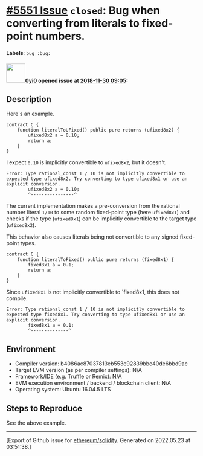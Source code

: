 # [\#5551 Issue](https://github.com/ethereum/solidity/issues/5551) `closed`: Bug when converting from literals to fixed-point numbers.
**Labels**: `bug :bug:`


#### <img src="https://avatars.githubusercontent.com/u/30090427?u=d41aec36a69f38c2176ddfa02fb027b19b644861&v=4" width="50">[0yi0](https://github.com/0yi0) opened issue at [2018-11-30 09:05](https://github.com/ethereum/solidity/issues/5551):

## Description

Here's an example.

```
contract C {
	function literalToUFixed() public pure returns (ufixed8x2) {
		ufixed8x2 a = 0.10;
		return a;
	}
}
```

I expect `0.10` is implicitly convertible to `ufixed8x2`, but it doesn't.

```
Error: Type rational_const 1 / 10 is not implicitly convertible to expected type ufixed8x2. Try converting to type ufixed8x1 or use an explicit conversion.
		ufixed8x2 a = 0.10;
		^----------------^
```

The current implementation makes a pre-conversion from the rational number literal `1/10` to some random fixed-point type (here `ufixed8x1`) and checks if the type (`ufixed8x1`) can be implicitly convertible to the target type (`ufixed8x2`).

This behavior also causes literals being not convertible to any signed fixed-point types.

```
contract C {
	function literalToFixed() public pure returns (fixed8x1) {
		fixed8x1 a = 0.1;
		return a;
	}
}
```

Since `ufixed8x1` is not implicitly convertible to `fixed8x1, this does not compile.

```
Error: Type rational_const 1 / 10 is not implicitly convertible to expected type fixed8x1. Try converting to type ufixed8x1 or use an explicit conversion.
		fixed8x1 a = 0.1;
		^--------------^
```

## Environment

- Compiler version: b4086ac87037813eb553e92839bbc40de6bbd9ac
- Target EVM version (as per compiler settings): N/A
- Framework/IDE (e.g. Truffle or Remix): N/A
- EVM execution environment / backend / blockchain client: N/A
- Operating system: Ubuntu 16.04.5 LTS

## Steps to Reproduce

See the above example.




-------------------------------------------------------------------------------



[Export of Github issue for [ethereum/solidity](https://github.com/ethereum/solidity). Generated on 2022.05.23 at 03:51:38.]
